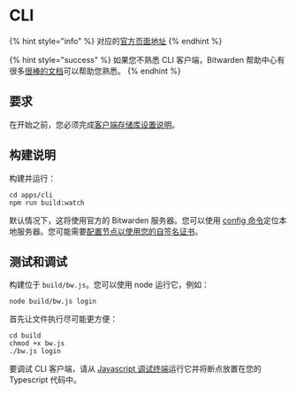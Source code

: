 # CLI

{% hint style="info" %}
对应的[官方页面地址](https://contributing.bitwarden.com/docs/clients/cli/)
{% endhint %}

{% hint style="success" %}
如果您不熟悉 CLI 客户端，Bitwarden 帮助中心有很多[很棒的文档](https://help.ppgg.in/getting-started/bitwarden-cli)可以帮助您熟悉。
{% endhint %}

## 要求 <a href="#requirements" id="requirements"></a>

在开始之前，您必须完成[客户端存储库设置说明](./)。

## 构建说明 <a href="#build-instructions" id="build-instructions"></a>

构建并运行：

```
cd apps/cli
npm run build:watch
```

默认情况下，这将使用官方的 Bitwarden 服务器。您可以使用 [config 命令](https://help.ppgg.in/getting-started/bitwarden-cli#confirm)定位本地服务器。您可能需要[配置节点以使用您的自签名证书](https://help.ppgg.in/getting-started/bitwarden-cli#using-self-signed-certificates)。

## 测试和调试 <a href="#testing-and-debugging" id="testing-and-debugging"></a>

构建位于 `build/bw.js`。您可以使用 node 运行它，例如：

```
node build/bw.js login
```

首先让文件执行尽可能更方便：

```
cd build
chmod +x bw.js
./bw.js login
```

要调试 CLI 客户端，请从 [Javascript 调试终端](https://code.visualstudio.com/docs/nodejs/nodejs-debugging#\_javascript-debug-terminal)运行它并将断点放置在您的 Typescript 代码中。
